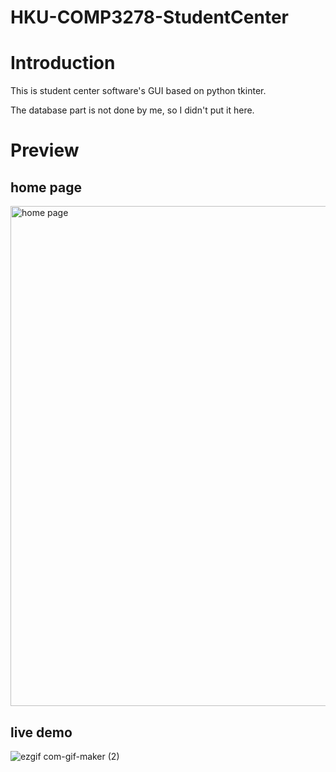 # HKU-COMP3278-StudentCenter

# Introduction

This is student center software's GUI based on python tkinter.

The database part is not done by me, so I didn't put it here.

# Preview

## home page
<img src="https://user-images.githubusercontent.com/78750074/209090280-4cab1c9e-3dd9-4b11-9a79-595ee07747b4.png" alt="home page" width="800">


## live demo
![ezgif com-gif-maker (2)](https://user-images.githubusercontent.com/78750074/209082700-0f04d43a-8fd3-4cdc-a8af-bad351e9f165.gif)
